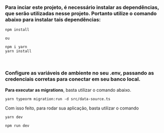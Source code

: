 ### Para inciar este projeto, é necessário instalar as dependências, que serão utilizadas nesse projeto. Portanto utilize o comando abaixo para instalar tais dependências:

````
npm install

ou

npm i yarn
yarn install
````
<br>

### **Configure as variáveis de ambiente no seu .env**, passando as credenciais corretas para conectar em seu banco local.

**Para executar as migrations**, basta utilizar o comando abaixo.

````
yarn typeorm migration:run -d src/data-source.ts
````

Com isso feito, para rodar sua aplicação, basta utilizar o comando
````
yarn dev

npm run dev

````


